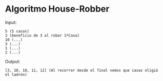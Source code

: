 # Algoritmo House-Robber

Input: 
```
5 (5 casas)
3 (beneficio de 3 al robar 1ºCasa)
10 (...)
3 (...)
1 (...)
2 (...)
```

Output:
```
[3, 10, 10, 11, 12] (Al recorrer desde el final vemos que casas eligió el ladrón)
```
